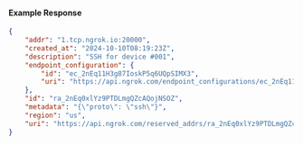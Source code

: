 <!-- Code generated for API Clients. DO NOT EDIT. -->

#### Example Response

```json
{
	"addr": "1.tcp.ngrok.io:20000",
	"created_at": "2024-10-10T08:19:23Z",
	"description": "SSH for device #001",
	"endpoint_configuration": {
		"id": "ec_2nEq11H3g87IoskP5q6UQpSIMX3",
		"uri": "https://api.ngrok.com/endpoint_configurations/ec_2nEq11H3g87IoskP5q6UQpSIMX3"
	},
	"id": "ra_2nEq0xlYz9PTDLmgQZcAQojNSOZ",
	"metadata": "{\"proto\": \"ssh\"}",
	"region": "us",
	"uri": "https://api.ngrok.com/reserved_addrs/ra_2nEq0xlYz9PTDLmgQZcAQojNSOZ"
}
```

